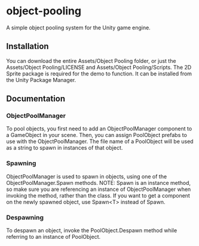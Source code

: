 # object-pooling
A simple object pooling system for the Unity game engine.
## Installation
You can download the entire Assets/Object Pooling folder,
or just the Assets/Object Pooling/LICENSE and Assets/Object Pooling/Scripts.
The 2D Sprite package is required for the demo to function.
It can be installed from the Unity Package Manager.
## Documentation
### ObjectPoolManager
To pool objects, you first need to add an ObjectPoolManager component to a GameObject in your scene.
Then, you can assign PoolObject prefabs to use with the ObjectPoolManager.
The file name of a PoolObject will be used as a string to spawn in instances of that object.
### Spawning
ObjectPoolManager is used to spawn in objects, using one of the ObjectPoolManager.Spawn methods.
NOTE: Spawn is an instance method, so make sure you are referencing an instance of
ObjectPoolManager when invoking the method, rather than the class.
If you want to get a component on the newly spawned object, use Spawn&lt;T&gt; instead of Spawn.
### Despawning
To despawn an object, invoke the PoolObject.Despawn method while referring to an instance of PoolObject.